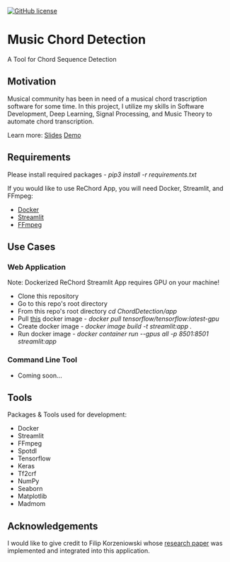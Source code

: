 [![GitHub license](https://img.shields.io/github/license/belovm96/chord-detection)](https://github.com/belovm96/chord-detection/blob/master/LICENSE)
# Music Chord Detection
A Tool for Chord Sequence Detection

## Motivation
Musical community has been in need of a musical chord trascription software for some time. In this project, I utilize my skills in Software Development, Deep Learning, Signal Processing, and Music Theory to automate chord transcription.

Learn more: [Slides](https://docs.google.com/presentation/d/14M2gyLT41rfnpafnfzjeqVfVyiiaQKW5gx3dN0QmwBE/edit#slide=id.p)
[Demo](https://drive.google.com/file/d/1uvhqbAUlB80Brls5BFPFogwyL811ilBw/view?usp=sharing)

## Requirements
Please install required packages - *pip3 install -r requirements.txt*


If you would like to use ReChord App, you will need Docker, Streamlit, and FFmpeg:
* [Docker](https://docs.docker.com/get-docker/)
* [Streamlit](https://docs.streamlit.io/en/stable/installation.html)
* [FFmpeg](https://ffmpeg.org/download.html)


## Use Cases
### Web Application
Note: Dockerized ReChord Streamlit App requires GPU on your machine!
  * Clone this repository
  * Go to this repo's root directory
  * From this repo's root directory *cd ChordDetection/app*
  * Pull [this](https://hub.docker.com/layers/tensorflow/tensorflow/latest-gpu/images/sha256-37c7db66cc96481ac1ec43af2856ef65d3e664fd7f5df6b5e54855149f7f8594?context=explore) docker image - *docker pull tensorflow/tensorflow:latest-gpu*
  * Create docker image - *docker image build -t streamlit:app .*
  * Run docker image - *docker container run --gpus all -p 8501:8501 streamlit:app*
  
### Command Line Tool
  * Coming soon...

## Tools
Packages & Tools used for development: 
* Docker
* Streamlit
* FFmpeg
* Spotdl
* Tensorflow
* Keras
* Tf2crf
* NumPy
* Seaborn
* Matplotlib
* Madmom

## Acknowledgements
I would like to give credit to Filip Korzeniowski whose [research paper](https://arxiv.org/pdf/1612.05082.pdf) was implemented and integrated into this application.


